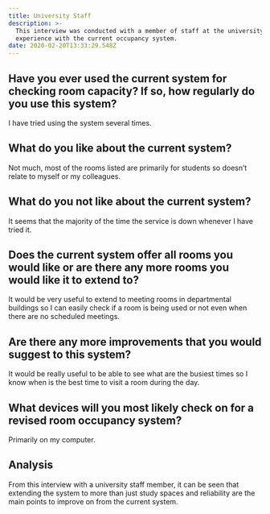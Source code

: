 ```yaml
---
title: University Staff
description: >-
  This interview was conducted with a member of staff at the university who has
  experience with the current occupancy system.
date: 2020-02-20T13:33:29.548Z
---
```

## Have you ever used the current system for checking room capacity? If so, how regularly do you use this system?



I have tried using the system several times.


## What do you like about the current system?



Not much, most of the rooms listed are primarily for students so doesn’t relate to myself or my colleagues.

## What do you not like about the current system?



It seems that the majority of the time the service is down whenever I have tried it.



## Does the current system offer all rooms you would like or are there any more rooms you would like it to extend to?



It would be very useful to extend to meeting rooms in departmental buildings so I can easily check if a room is being used or not even when there are no scheduled meetings.



## Are there any more improvements that you would suggest to this system?



It would be really useful to be able to see what are the busiest times so I know when is the best time to visit a room during the day.



## What devices will you most likely check on for a revised room occupancy system?



Primarily on my computer.

## Analysis
From this interview with a university staff member, it can be seen that extending the system to more than just study spaces and reliability are the main points to improve on from the current system.

